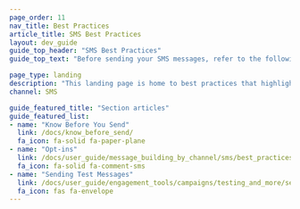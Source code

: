 ```yaml
---
page_order: 11
nav_title: Best Practices
article_title: SMS Best Practices
layout: dev_guide
guide_top_header: "SMS Best Practices"
guide_top_text: "Before sending your SMS messages, refer to the following articles for things you should know and check for."

page_type: landing
description: "This landing page is home to best practices that highlight things that you should know and check for prior to message send."
channel: SMS

guide_featured_title: "Section articles"
guide_featured_list:
- name: "Know Before You Send"
  link: /docs/know_before_send/
  fa_icon: fa-solid fa-paper-plane
- name: "Opt-ins"
  link: /docs/user_guide/message_building_by_channel/sms/best_practices/opt-ins/
  fa_icon: fa-solid fa-comment-sms
- name: "Sending Test Messages"
  link: /docs/user_guide/engagement_tools/campaigns/testing_and_more/sending_test_messages/
  fa_icon: fas fa-envelope
---
```


<br><br>
